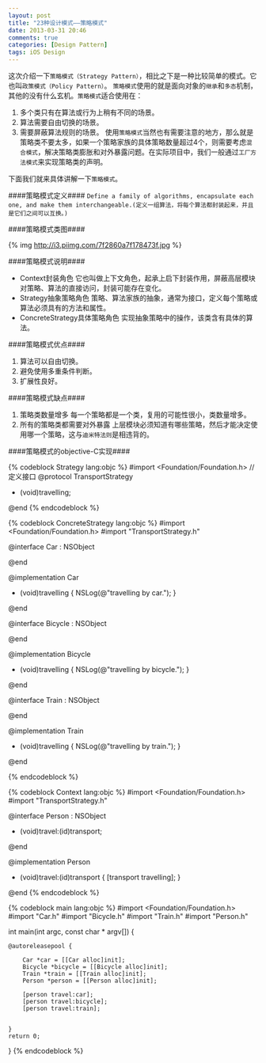 ```yaml
---
layout: post
title: "23种设计模式——策略模式"
date: 2013-03-31 20:46
comments: true
categories: [Design Pattern]
tags: iOS Design
---
```


这次介绍一下`策略模式（Strategy Pattern）`，相比之下是一种比较简单的模式。它也叫`政策模式（Policy Pattern）`。
`策略模式`使用的就是面向对象的`继承`和`多态`机制，其他的没有什么玄机。`策略模式`适合使用在：
1. 多个类只有在算法或行为上稍有不同的场景。
2. 算法需要自由切换的场景。
3. 需要屏蔽算法规则的场景。
使用`策略模式`当然也有需要注意的地方，那么就是策略类不要太多，如果一个策略家族的具体策略数量超过4个，则需要考虑`混合模式`，解决策略类膨胀和对外暴露问题。在实际项目中，我们一般通过`工厂方法模式`来实现策略类的声明。

下面我们就来具体讲解一下`策略模式`。

####策略模式定义####
`Define a family of algorithms, encapsulate each one, and make them interchangeable.(定义一组算法，将每个算法都封装起来，并且是它们之间可以互换。)`

<!-- More -->

####策略模式类图####

{% img http://i3.piimg.com/7f2860a7f178473f.jpg %}

####策略模式说明####

+ Context封装角色
  它也叫做上下文角色，起承上启下封装作用，屏蔽高层模块对策略、算法的直接访问，封装可能存在变化。
+ Strategy抽象策略角色
  策略、算法家族的抽象，通常为接口，定义每个策略或算法必须具有的方法和属性。
+ ConcreteStrategy具体策略角色
  实现抽象策略中的操作，该类含有具体的算法。
 
####策略模式优点####

1. 算法可以自由切换。
2. 避免使用多重条件判断。
3. 扩展性良好。

####策略模式缺点####

1. 策略类数量增多
 每一个策略都是一个类，复用的可能性很小，类数量增多。
2. 所有的策略类都需要对外暴露
 上层模块必须知道有哪些策略，然后才能决定使用哪一个策略，这与`迪米特法则`是相违背的。
 
####策略模式的objective-C实现####

{% codeblock Strategy lang:objc %}
#import <Foundation/Foundation.h>
//定义接口
@protocol TransportStrategy <NSObject>

- (void)travelling;

@end
{% endcodeblock %}

{% codeblock ConcreteStrategy lang:objc %}
#import <Foundation/Foundation.h>
#import "TransportStrategy.h"

@interface Car : NSObject<TransportStrategy>

@end

@implementation Car

- (void)travelling
{
    NSLog(@"travelling by car.");
}

@end

@interface Bicycle : NSObject<TransportStrategy>

@end

@implementation Bicycle

- (void)travelling
{
    NSLog(@"travelling by bicycle.");
}

@end

@interface Train : NSObject<TransportStrategy>

@end

@implementation Train

- (void)travelling
{
    NSLog(@"travelling by train.");
}

@end

{% endcodeblock %}

{% codeblock Context lang:objc %}
#import <Foundation/Foundation.h>
#import "TransportStrategy.h"

@interface Person : NSObject

- (void)travel:(id<TransportStrategy>)transport;

@end

@implementation Person

- (void)travel:(id<TransportStrategy>)transport
{
    [transport travelling];
}

@end
{% endcodeblock %}

{% codeblock main lang:objc %}
#import <Foundation/Foundation.h>
#import "Car.h"
#import "Bicycle.h"
#import "Train.h"
#import "Person.h"

int main(int argc, const char * argv[])
{

    @autoreleasepool {
        
        Car *car = [[Car alloc]init];
        Bicycle *bicycle = [[Bicycle alloc]init];
        Train *train = [[Train alloc]init];
        Person *person = [[Person alloc]init];
        
        [person travel:car];
        [person travel:bicycle];
        [person travel:train];
        
        
    }
    return 0;
}
{% endcodeblock %}

